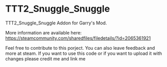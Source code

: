 # TTT2_Snuggle_Snuggle

TTT2_Snuggle_Snuggle Addon for Garry's Mod.

More information are available here: 
https://steamcommunity.com/sharedfiles/filedetails/?id=2065361921

Feel free to contribute to this porject. You can also leave feedback and more at steam. 
If you want to use this code or if you want to upload it with changes please credit me and link me
